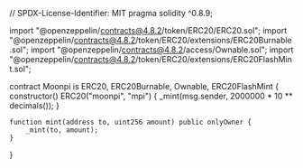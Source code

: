 // SPDX-License-Identifier: MIT
pragma solidity ^0.8.9;

import "@openzeppelin/contracts@4.8.2/token/ERC20/ERC20.sol";
import "@openzeppelin/contracts@4.8.2/token/ERC20/extensions/ERC20Burnable.sol";
import "@openzeppelin/contracts@4.8.2/access/Ownable.sol";
import "@openzeppelin/contracts@4.8.2/token/ERC20/extensions/ERC20FlashMint.sol";

contract Moonpi is ERC20, ERC20Burnable, Ownable, ERC20FlashMint {
    constructor() ERC20("moonpi", "mpi") {
        _mint(msg.sender, 2000000 * 10 ** decimals());
    }

    function mint(address to, uint256 amount) public onlyOwner {
        _mint(to, amount);
    }
}
